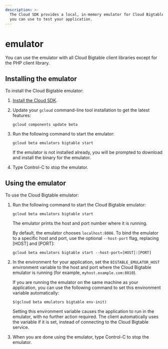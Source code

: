 ```yaml
---
description: >-
  The Cloud SDK provides a local, in-memory emulator for Cloud Bigtable, which
  you can use to test your application.
---
```


# emulator

You can use the emulator with all Cloud Bigtable client libraries except for the PHP client library.

## Installing the emulator

To install the Cloud Bigtable emulator:

1. [Install the Cloud SDK](https://cloud.google.com/bigtable/docs/installing-cloud-sdk).
2. Update your `gcloud` command-line tool installation to get the latest features:

   ```text
   gcloud components update beta
   ```

3. Run the following command to start the emulator:

   ```text
   gcloud beta emulators bigtable start
   ```

   If the emulator is not installed already, you will be prompted to download and install the binary for the emulator.

4. Type Control-C to stop the emulator.

## Using the emulator

To use the Cloud Bigtable emulator:

1. Run the following command to start the Cloud Bigtable emulator:

   ```text
   gcloud beta emulators bigtable start
   ```

   The emulator prints the host and port number where it is running.

   By default, the emulator chooses `localhost:8086`. To bind the emulator to a specific host and port, use the optional `--host-port` flag, replacing \[HOST\] and \[PORT\]:

   ```text
   gcloud beta emulators bigtable start --host-port=[HOST]:[PORT]
   ```

2. In the environment for your application, set the `BIGTABLE_EMULATOR_HOST` environment variable to the host and port where the Cloud Bigtable emulator is running \(for example, `myhost.example.com:8010`\).

   If you are running the emulator on the same machine as your application, you can use the following command to set this environment variable automatically:

   ```text
   $(gcloud beta emulators bigtable env-init)
   ```

   Setting this environment variable causes the application to run in the emulator, with no further action required. The client automatically uses the variable if it is set, instead of connecting to the Cloud Bigtable service.

3. When you are done using the emulator, type Control-C to stop the emulator.

